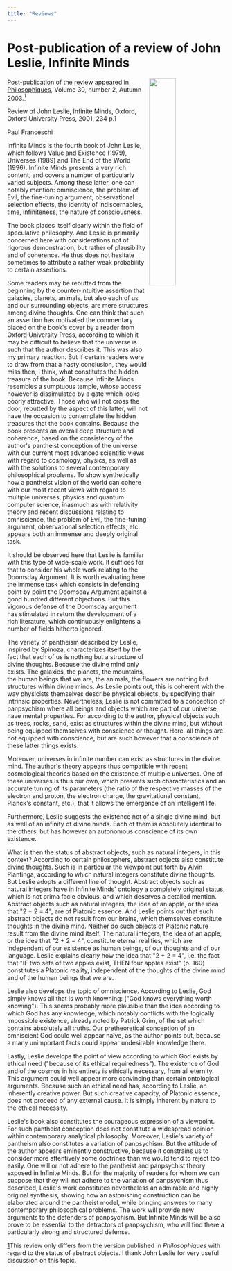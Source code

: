 ```yaml
---
title: "Reviews"
---
```


# Post-publication of a review of John Leslie, Infinite Minds

<img align="right" width="35%" src="/images/cover_infinite_minds.jpg">

Post-publication of the [review](https://www.erudit.org/fr/revues/philoso/2003-v30-n2-philoso739/008655ar/) appeared in [Philosophiques](https://www.erudit.org/fr/revues/philoso/), Volume 30, number 2, Autumn 2003.<A CLASS="sdfootnoteanc" NAME="sdfootnote1anc" HREF="#sdfootnote1sym"><SUP>1</SUP></A>

Review of John Leslie, Infinite Minds, Oxford, Oxford University Press, 2001, 234 p.1

Paul Franceschi



Infinite Minds is the fourth book of John Leslie, which follows Value and Existence (1979), Universes (1989) and The End of the World (1996). Infinite Minds presents a very rich content, and covers a number of particularly varied subjects. Among these latter, one can notably mention: omniscience, the problem of Evil, the fine-tuning argument, observational selection effects, the identity of indiscernables, time, infiniteness, the nature of consciousness.

The book places itself clearly within the field of speculative philosophy. And Leslie is primarily concerned here with considerations not of rigorous demonstration, but rather of plausibility and of coherence. He thus does not hesitate sometimes to attribute a rather weak probability to certain assertions.

Some readers may be rebutted from the beginning by the counter-intuitive assertion that galaxies, planets, animals, but also each of us and our surrounding objects, are mere structures among divine thoughts. One can think that such an assertion has motivated the commentary placed on the book's cover by a reader from Oxford University Press, according to which it may be difficult to believe that the universe is such that the author describes it. This was also my primary reaction. But if certain readers were to draw from that a hasty conclusion, they would miss then, I think, what constitutes the hidden treasure of the book. Because Infinite Minds resembles a sumptuous temple, whose access however is dissimulated by a gate which looks poorly attractive. Those who will not cross the door, rebutted by the aspect of this latter, will not have the occasion to contemplate the hidden treasures that the book contains. Because the book presents an overall deep structure and coherence, based on the consistency of the author's pantheist conception of the universe with our current most advanced scientific views with regard to cosmology, physics, as well as with the solutions to several contemporary philosophical problems. To show synthetically how a pantheist vision of the world can cohere with our most recent views with regard to multiple universes, physics and quantum computer science, inasmuch as with relativity theory and recent discussions relating to omniscience, the problem of Evil, the fine-tuning argument, observational selection effects, etc. appears both an immense and deeply original task.

It should be observed here that Leslie is familiar with this type of wide-scale work. It suffices for that to consider his whole work relating to the Doomsday Argument. It is worth evaluating here the immense task which consists in defending point by point the Doomsday Argument against a good hundred different objections. But this vigorous defense of the Doomsday argument has stimulated in return the development of a rich literature, which continuously enlightens a number of fields hitherto ignored.

The variety of pantheism described by Leslie, inspired by Spinoza, characterizes itself by the fact that each of us is nothing but a structure of divine thoughts. Because the divine mind only exists. The galaxies, the planets, the mountains, the human beings that we are, the animals, the flowers are nothing but structures within divine minds. As Leslie points out, this is coherent with the way physicists themselves describe physical objects, by specifying their intrinsic properties. Nevertheless, Leslie is not committed to a conception of panpsychism where all beings and objects which are part of our universe, have mental properties. For according to the author, physical objects such as trees, rocks, sand, exist as structures within the divine mind, but without being equipped themselves with conscience or thought. Here, all things are not equipped with conscience, but are such however that a conscience of these latter things exists.

Moreover, universes in infinite number can exist as structures in the divine mind. The author's theory appears thus compatible with recent cosmological theories based on the existence of multiple universes. One of these universes is thus our own, which presents such characteristics and an accurate tuning of its parameters (the ratio of the respective masses of the electron and proton, the electron charge, the gravitational constant, Planck's constant, etc.), that it allows the emergence of an intelligent life.

Furthermore, Leslie suggests the existence not of a single divine mind, but as well of an infinity of divine minds. Each of them is absolutely identical to the others, but has however an autonomous conscience of its own existence.

What is then the status of abstract objects, such as natural integers, in this context? According to certain philosophers, abstract objects also constitute divine thoughts. Such is in particular the viewpoint put forth by Alvin Plantinga, according to which natural integers constitute divine thoughts. But Leslie adopts a different line of thought. Abstract objects such as natural integers have in Infinite Minds' ontology a completely original status, which is not prima facie obvious, and which deserves a detailed mention. Abstract objects such as natural integers, the idea of an apple, or the idea that "2 + 2 = 4", are of Platonic essence. And Leslie points out that such abstract objects do not result from our brains, which themselves constitute thoughts in the divine mind. Neither do such objects of Platonic nature result from the divine mind itself. The natural integers, the idea of an apple, or the idea that "2 + 2 = 4", constitute eternal realities, which are independent of our existence as human beings, of our thoughts and of our language. Leslie explains clearly how the idea that "2 + 2 = 4", i.e. the fact that "IF two sets of two apples exist, THEN four apples exist" (p. 160) constitutes a Platonic reality, independent of the thoughts of the divine mind and of the human beings that we are.

Leslie also develops the topic of omniscience. According to Leslie, God simply knows all that is worth knowning: ("God knows everything worth knowing"). This seems probably more plausible than the idea according to which God has any knowledge, which notably conflicts with the logically impossible existence, already noted by Patrick Grim, of the set which contains absolutely all truths. Our pretheoretical conception of an omniscient God could well appear naïve, as the author points out, because a many unimportant facts could appear undesirable knowledge there.

Lastly, Leslie develops the point of view according to which God exists by ethical need ("because of its ethical requiredness"). The existence of God and of the cosmos in his entirety is ethically necessary, from all eternity. This argument could well appear more convincing than certain ontological arguments. Because such an ethical need has, according to Leslie, an inherently creative power. But such creative capacity, of Platonic essence, does not proceed of any external cause. It is simply inherent by nature to the ethical necessity.

Leslie's book also constitutes the courageous expression of a viewpoint. For such pantheist conception does not constitute a widespread opinion within contemporary analytical philosophy. Moreover, Leslie's variety of pantheism also constitutes a variation of panpsychism. But the attitude of the author appears eminently constructive, because it constrains us to consider more attentively some doctrines than we would tend to reject too easily. One will or not adhere to the pantheist and panpsychist theory exposed in Infinite Minds. But for the majority of readers for whom we can suppose that they will not adhere to the variation of panpsychism thus described, Leslie's work constitutes nevertheless an admirable and highly original synthesis, showing how an astonishing construction can be elaborated around the pantheist model, while bringing answers to many contemporary philosophical problems. The work will provide new arguments to the defenders of panpsychism. But Infinite Minds will be also prove to be essential to the detractors of panpsychism, who will find there a particularly strong and structured defense.

<DIV ID="sdfootnote1">
	<P LANG="en-GB" CLASS="sdfootnote-western"><A CLASS="sdfootnotesym" NAME="sdfootnote1sym" HREF="#sdfootnote1anc">1</A>This
	review only differs from the version published in <I>Philosophiques</I>
	with regard to the status of abstract objects. I thank John Leslie
	for very useful discussion on this topic.</P>
</DIV>
